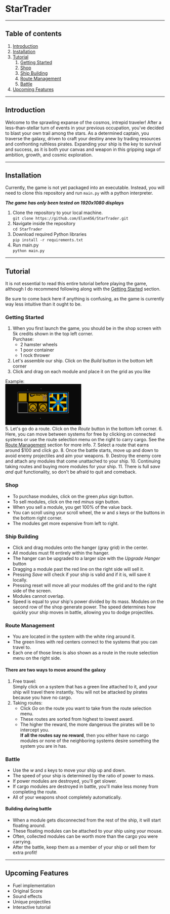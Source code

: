 # StarTrader
***
## Table of contents
1. [Introduction](#introduction)
2. [Installation](#installation)
3. [Tutorial](#tutorial)
   1. [Getting Started](#getting-started)
   2. [Shop](#shop)
   3. [Ship Building](#ship-building)
   4. [Route Management](#route-management)
   5. [Battle](#battle)
4. [Upcoming Features](#upcoming-features)
***

## Introduction

Welcome to the sprawling expanse of the cosmos, intrepid traveler! After a less-than-stellar turn of events in your previous
occupation, you've decided to blast your own trail among the stars. As a determined captain, you traverse the galaxy,
driven to craft your destiny anew by trading resources and confronting ruthless pirates. Expanding your ship is the
key to survival and success, as it is both your canvas and weapon in this gripping saga of ambition, growth,
and cosmic exploration.
***

## Installation

Currently, the game is not yet packaged into an executable. Instead, you will need to clone this repository and run
`main.py` with a python interpreter.

***The game has only been tested on 1920x1080 displays***

1. Clone the repository to your local machine.  
    `git clone https://github.com/Elan456/StarTrader.git`
2. Navigate inside the repository  
   `cd StarTrader`
3. Download required Python libraries  
   `pip install -r requirements.txt`
4. Run main.py  
   `python main.py`
***

## Tutorial

It is not essential to read this entire tutorial before playing the game, although I do
recommend following along with the [Getting Started](#getting-started) section.

Be sure to come back here if anything is confusing, as the game is currently way less
intuitive than it ought to be. 

### Getting Started
1. When you first launch the game, you should be in the shop screen with 5k credits shown
in the top left corner.  
Purchase:
   * 2 hamster wheels 
   * 1 poor container
   * 1 rock thrower
2. Let's assemble our ship. Click on the *Build* button in the bottom left corner
3. Click and drag on each module and place it on the grid as you like

Example:  
![First ship example](https://github.com/Elan456/StarTrader/blob/7504c7963885438fc0ce00cdc24727312a569613/assets/first_ship.png)  
5. Let's go do a route. Click on the *Route* button in the bottom left corner.
6. Here, you can move between systems for free by clicking on connected systems or
use the route selection menu on the right to carry cargo. See the [Route Management](#route-management)
section for more info. 
7. Select a route that earns around $100 and click *go*.
8. Once the battle starts, move up and down to avoid enemy projectiles and aim your
weapons.
9. Destroy the enemy core and attach any modules that come unattached to your ship.
10. Continuing taking routes and buying more modules for your ship.
11. There is full *save and quit* functionality, so don't be afraid to quit
and comeback. 

### Shop
- To purchase modules, click on the green *plus* sign button.
- To sell modules, click on the red *minus* sign button.
- When you sell a module, you get 100% of the value back.
- You can scroll using your scroll wheel, the *w* and *s* keys or the buttons in the
bottom right corner.
- The modules get more expensive from left to right.

### Ship Building
- Click and drag modules onto the hanger (gray grid) in the center.
- All modules must fit entirely within the hanger.
- The hanger can be upgraded to a larger size with the *Upgrade Hanger* button
- Dragging a module past the red line on the right side will sell it.
- Pressing *Save* will check if your ship is valid and if it is, will save it
locally. 
- Pressing reset will move all your modules off the grid and to the right side of the screen.
- Modules cannot overlap. 
- Speed is equal to your ship's power divided by its mass. Modules
on the second row of the shop generate power. The speed determines how
quickly your ship moves in battle, allowing you to dodge projectiles.

### Route Management
- You are located in the system with the white ring around it.
- The green lines with red centers connect to the systems 
that you can travel to. 
- Each one of those lines is also shown as a route in the route selection menu
on the right side. 

#### There are two ways to move around the galaxy
1. Free travel:  
Simply click on a system that has a green line attached to it, and your ship
will travel there instantly. You will not be attacked by pirates because you
have no cargo. 
2. Taking routes:  
    - Click *Go* on the route you want to take from the route selection menu.
    - These routes are sorted from highest to lowest award.  
    - The higher the reward, the more dangerous the pirates will be to intercept you.  
**If all the routes say no reward**, then you either have no cargo modules or
none of the neighboring systems desire something the system you are in has. 


### Battle
- Use the *w* and *s* keys to move your ship up and down.
- The speed of your ship is determined by the ratio of power to mass.
- If power modules are destroyed, you'll get slower. 
- If cargo modules are destroyed in battle, you'll make less money from
completing the route.
- All of your weapons shoot completely automatically.

#### Building during battle
- When a module gets disconnected from the rest of the ship, it will start floating around.
- These floating modules can be attached to your ship using your mouse.
- Often, collected modules can be worth more than the cargo you
were carrying. 
- After the battle, keep them as a member of your ship or sell them for extra profit!

***

## Upcoming Features
- Fuel implementation
- Original Score
- Sound effects
- Unique projectiles
- Interactive tutorial
